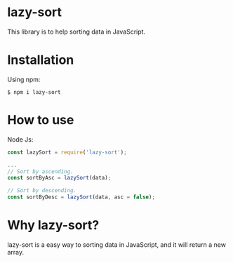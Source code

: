 # lazy-sort
This library is to help sorting data in JavaScript.

# Installation
Using npm:
```shell
$ npm i lazy-sort
```

# How to use
Node Js:
```js
const lazySort = require('lazy-sort');

...
// Sort by ascending.
const sortByAsc = lazySort(data);

// Sort by descending.
const sortByDesc = lazySort(data, asc = false);
```

# Why lazy-sort?
lazy-sort is a easy way to sorting data in JavaScript,
and it will return a new array.
